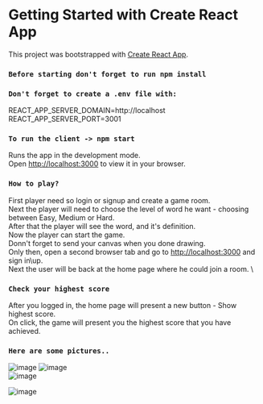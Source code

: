 # Getting Started with Create React App

This project was bootstrapped with [Create React App](https://github.com/facebook/create-react-app).

### `Before starting don't forget to run npm install`

### `Don't forget to create a .env file with:`
REACT_APP_SERVER_DOMAIN=http://localhost \
REACT_APP_SERVER_PORT=3001


### `To run the client -> npm start`

Runs the app in the development mode.\
Open [http://localhost:3000](http://localhost:3000) to view it in your browser.

### `How to play?`

First player need so login or signup and create a game room. \
Next the player will need to choose the level of word he want - choosing between Easy, Medium or Hard. \
After that the player will see the word, and it's definition. \
Now the player can start the game. \
Donn't forget to send your canvas when you done drawing. \
Only then, open a second browser tab and go to [http://localhost:3000](http://localhost:3000) and sign in\up. \
Next the user will be back at the home page where he could join a room. \

### `Check your highest score`

After you logged in, the home page will present a new button - Show highest score. \
On click, the game will present you the highest score that you have achieved.


### `Here are some pictures..`
![image](https://user-images.githubusercontent.com/45013022/154839364-807c14ef-e5d5-40a9-a94c-34e3b4cd39a5.png) ![image](https://user-images.githubusercontent.com/45013022/154839448-9cea9f19-89a0-4544-9226-56bcd08ebf28.png) \
![image](https://user-images.githubusercontent.com/45013022/154839765-a656c57a-bf26-4967-b8d7-076fb5cd632a.png)


![image](https://user-images.githubusercontent.com/45013022/154839464-c767e93e-3b19-4cc9-aa02-4582a4e916e0.png)

